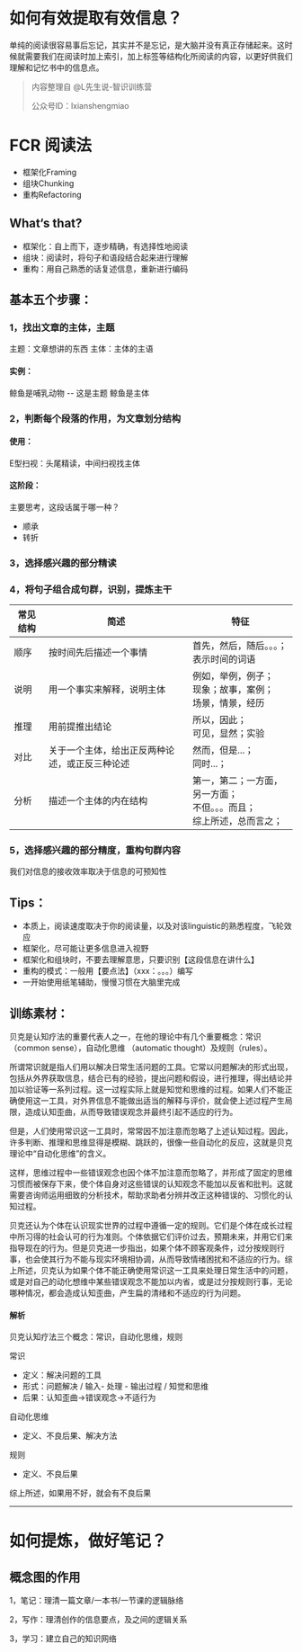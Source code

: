 # 如何有效提取有效信息？


单纯的阅读很容易事后忘记，其实并不是忘记，是大脑并没有真正存储起来。这时候就需要我们在阅读时加上索引，加上标签等结构化所阅读的内容，以更好供我们理解和记忆书中的信息点。

<!--more-->

> 内容整理自 @L先生说-智识训练营
>
> 公众号ID：lxianshengmiao

# FCR 阅读法

-   框架化Framing
-   组块Chunking
-   重构Refactoring

## What‘s that?

-   框架化：自上而下，逐步精确，有选择性地阅读
-   组块：阅读时，将句子和语段结合起来进行理解
-   重构：用自己熟悉的话复述信息，重新进行编码

## 基本五个步骤：

### 1，找出文章的主体，主题

主题：文章想讲的东西
主体：主体的主语

#### 实例：

鲸鱼是哺乳动物 -- 这是主题
鲸鱼是主体

### 2，判断每个段落的作用，为文章划分结构

#### 使用：

E型扫视：头尾精读，中间扫视找主体

#### 这阶段：

主要思考，这段话属于哪一种？

-   顺承
-   转折

### 3，选择感兴趣的部分精读

### 4，将句子组合成句群，识别，提炼主干

| 常见结构 | 简述                                           | 特征                                                         |
| -------- | ---------------------------------------------- | ------------------------------------------------------------ |
| 顺序     | 按时间先后描述一个事情                         | 首先，然后，随后。。。；<br/>表示时间的词语                  |
| 说明     | 用一个事实来解释，说明主体                     | 例如，举例，例子；<br/>现象；故事，案例；<br/>场景，情景，经历 |
| 推理     | 用前提推出结论                                 | 所以，因此；<br/>可见，显然；实验                            |
| 对比     | 关于一个主体，给出正反两种论述，或正反三种论述 | 然而，但是...；<br/>同时...；                                |
| 分析     | 描述一个主体的内在结构                         | 第一，第二；一方面，另一方面；<br/>不但。。。而且；<br/>综上所述，总而言之； |

### 5，选择感兴趣的部分精度，重构句群内容

我们对信息的接收效率取决于信息的可预知性

## Tips：

-   本质上，阅读速度取决于你的阅读量，以及对该linguistic的熟悉程度，飞轮效应
-   框架化，尽可能让更多信息进入视野
-   框架化和组块时，不要去理解意思，只要识别【这段信息在讲什么】
-   重构的模式：一般用【要点法】（xxx：。。。）编写
-   一开始使用纸笔辅助，慢慢习惯在大脑里完成

## 训练素材：

贝克是认知疗法的重要代表人之一，在他的理论中有几个重要概念：常识（common sense），自动化思维
（automatic thought）及规则（rules）。

所谓常识就是指人们用以解决日常生活问题的工具。它常以问题解决的形式出现，包括从外界获取信息，结合已有的经验，提出问题和假设，进行推理，得出结论并加以验证等一系列过程。这一过程实际上就是知觉和思维的过程。如果人们不能正确使用这一工具，对外界信息不能做出适当的解释与评价，就会使上述过程产生局限，造成认知歪曲，从而导致错误观念并最终引起不适应的行为。

但是，人们使用常识这一工具时，常常因不加注意而忽略了上述认知过程。因此，许多判断、推理和思维显得是模糊、跳跃的，很像一些自动化的反应，这就是贝克理论中“自动化思维”的含义。

这样，思维过程中一些错误观念也因个体不加注意而忽略了，并形成了固定的思维习惯而被保存下来，使个体自身对这些错误的认知观念不能加以反省和批判。这就需要咨询师运用细致的分析技术，帮助求助者分辨并改正这种错误的、习惯化的认知过程。

贝克还认为个体在认识现实世界的过程中遵循一定的规则。它们是个体在成长过程中所习得的社会认可的行为准则。个体依据它们评价过去，预期未来，并用它们来指导现在的行为。但是贝克进一步指出，如果个体不顾客观条件，过分按规则行事，也会使其行为不能与现实环境相协调，从而导致情绪困扰和不适应的行为。综上所述，贝克认为如果个体不能正确使用常识这一工具来处理日常生活中的问题，或是对自己的动化想维中某些错误观念不能加以内省，或是过分按规则行事，无论哪种情况，都会造成认知歪曲，产生扁的清绪和不适应的行为问题。

#### 解析

贝克认知疗法三个概念：常识，自动化思维，规则

常识

-   定义：解决问题的工具
-   形式：问题解决 / 输入- 处理 - 输出过程 / 知觉和思维
-   后果：认知歪曲→错误观念→不适行为

自动化思维

-   定义、不良后果、解决方法

规则

-   定义、不良后果

综上所述，如果用不好，就会有不良后果

------

# 如何提炼，做好笔记？

## 概念图的作用

1，笔记：理清一篇文章/一本书/一节课的逻辑脉络

2，写作：理清创作的信息要点，及之间的逻辑关系

3，学习：建立自己的知识网络


